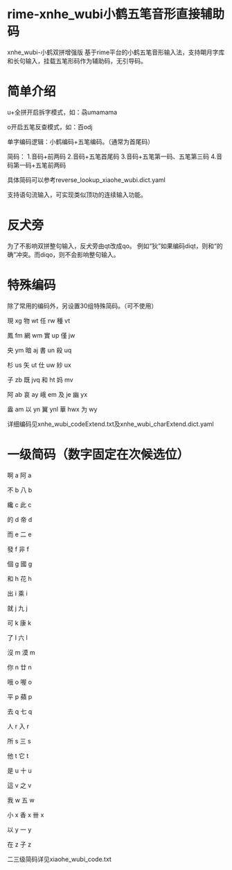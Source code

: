 # rime-xnhe_wubi小鹤五笔音形直接辅助码
xnhe_wubi-小鹤双拼增强版
基于rime平台的小鹤五笔音形输入法，支持朙月字库和长句输入，挂载五笔形码作为辅助码，无引导码。

# 简单介绍

u+全拼开启拆字模式，如：骉umamama

o开启五笔反查模式，如：百odj

单字编码逻辑：小鹤编码+五笔编码。（通常为首尾码）

简码：
1.音码+前两码
2.音码+五笔首尾码
3.音码+五笔第一码、五笔第三码
4.音码第一码+五笔前两码

具体简码可以参考reverse_lookup_xiaohe_wubi.dict.yaml

支持语句流输入，可实现类似顶功的连续输入功能。

# 反犬旁
为了不影响双拼整句输入，反犬旁由qt改成qo。
例如“狄”如果编码diqt，则和“的确”冲突。而diqo，则不会影响整句输入。

# 特殊编码

除了常用的编码外，另设置30组特殊简码。（可不使用）

現	xg 物	wt 任	rw 種	vt

鳳	fm 網	wm 實	up 僅	jw

央	ym 暗	aj 書	un 殺	uq

杉	us 矢	ut 仕	uw 紗	ux

子	zb 既	jvq 和	ht 妈	mv

阿	ab 哀	ay 峨	em 及	je 幽 yx

盎	am 以	yn 翼	ynl 華	hwx 为 wy

详细编码见xnhe_wubi_codeExtend.txt及xnhe_wubi_charExtend.dict.yaml

# 一级简码（数字固定在次候选位）

啊	a
阿	a

不	b
八	b

纔	c
此	c

的	d
帝	d

而	e
二	e

發	f
非	f

個	g
國	g

和	h
花	h

出	i
乘	i

就	j
九	j

可	k
康	k

了	l
六	l

沒	m
漠	m

你	n
廿	n

哦	o
喔	o

平	p
蘋	p

去	q
七	q

人	r
入	r

所	s
三	s

他	t
它	t

是	u
十	u

這	v
之	v

我	w
五	w

小	x
香	x
卌	x

以	y
一	y

在	z
子	z

二三级简码详见xiaohe_wubi_code.txt

